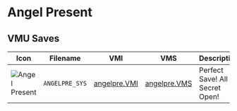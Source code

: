# Angel Present

## VMU Saves

| Icon | Filename | VMI | VMS | Description |
|------|----------|-----|-----|-------------|
| ![Angel Present](../icons/ANGELPRE_SYS.GIF) | `ANGELPRE_SYS` | [angelpre.VMI](angelpre.VMI) | [angelpre.VMS](angelpre.VMS) | Perfect Save! All Secret Open!
